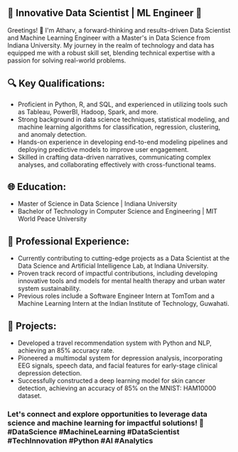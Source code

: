 ## 🚀 Innovative Data Scientist | ML Engineer 🚀

Greetings! 👋 I'm Atharv, a forward-thinking and results-driven Data Scientist and Machine Learning Engineer with a Master's in Data Science from Indiana University. My journey in the realm of technology and data has equipped me with a robust skill set, blending technical expertise with a passion for solving real-world problems.

## 🔍 Key Qualifications:
 - Proficient in Python, R, and SQL, and experienced in utilizing tools such as Tableau, PowerBI, Hadoop, Spark, and more.
 - Strong background in data science techniques, statistical modeling, and machine learning algorithms for classification, regression, clustering, and anomaly detection.
 - Hands-on experience in developing end-to-end modeling pipelines and deploying predictive models to improve user engagement.
 - Skilled in crafting data-driven narratives, communicating complex analyses, and collaborating effectively with cross-functional teams.

## 🌐 Education:
 - Master of Science in Data Science | Indiana University
 - Bachelor of Technology in Computer Science and Engineering | MIT World Peace University

## 💼 Professional Experience:
 - Currently contributing to cutting-edge projects as a Data Scientist at the Data Science and Artificial Intelligence Lab, at Indiana University.
 - Proven track record of impactful contributions, including developing innovative tools and models for mental health therapy and urban water system sustainability.
 - Previous roles include a Software Engineer Intern at TomTom and a Machine Learning Intern at the Indian Institute of Technology, Guwahati.

## 🚀 Projects:
 - Developed a travel recommendation system with Python and NLP, achieving an 85% accuracy rate.
 - Pioneered a multimodal system for depression analysis, incorporating EEG signals, speech data, and facial features for early-stage clinical depression detection.
 - Successfully constructed a deep learning model for skin cancer detection, achieving an accuracy of 85% on the MNIST: HAM10000 dataset.

### Let's connect and explore opportunities to leverage data science and machine learning for impactful solutions! 🚀 #DataScience #MachineLearning #DataScientist #TechInnovation #Python #AI #Analytics
